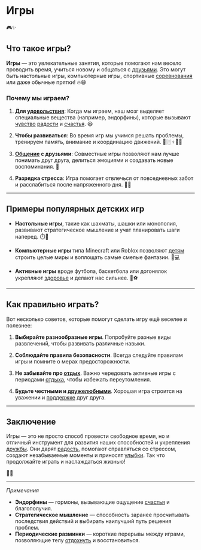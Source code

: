 # **Игры**

🎮✨

## Что такое игры?
**Игры** — это увлекательные занятия, которые помогают нам весело проводить время, учиться новому и общаться с [друзьями](Дружба.md). Это могут быть настольные игры, компьютерные игры, спортивные [соревнования](Спорт.md) или даже обычные прятки! 🔥😄

### Почему мы играем?
1. **Для [удовольствия](Счастье.md)**: Когда мы играем, наш мозг выделяет специальные вещества (например, эндорфины), которые вызывают [чувство](Любовь.md) [радости](Радость.md) и [счастья](Счастье.md). 😃
   
2. **Чтобы развиваться**: Во время игр мы учимся решать проблемы, тренируем память, внимание и координацию движений. 🧐🏼‍♀️👨‍🦰

3. **[Общение](Дружба.md) с друзьями**: Совместные игры позволяют нам лучше понимать друг друга, делиться эмоциями и создавать новые воспоминания. 🤝

4. **Разрядка стресса**: Игра помогает отвлечься от повседневных забот и расслабиться после напряженного дня. 🛀🏻

---

## Примеры популярных детских игр
- **Настольные игры**, такие как шахматы, шашки или монополия, развивают стратегическое мышление и учат планировать шаги наперед. ⏱️🔄
  
- **Компьютерные игры** типа Minecraft или Roblox позволяют [детям](Семья.md) строить целые миры и воплощать самые смелые фантазии. 🌟💻

- **Активные игры** вроде футбола, баскетбола или догонялок укрепляют [здоровье](Спорт.md) и делают нас сильнее. 🏀⚽

---

## Как правильно играть?
Вот несколько советов, которые помогут сделать игру ещё веселее и полезнее:

1. **Выбирайте разнообразные игры**. Попробуйте разные виды развлечений, чтобы развивать различные навыки.

2. **Соблюдайте правила безопасности**. Всегда следуйте правилам игры и помните о мерах предосторожности.

3. **Не забывайте про [отдых](Отдых.md)**. Важно чередовать активные игры с периодами [отдыха](Отдых.md), чтобы избежать переутомления.

4. **Будьте честными и [дружелюбными](Дружба.md)**. Хорошая игра строится на уважении и [поддержке](Помощь_другим.md) друг друга.

---

## Заключение
Игры — это не просто способ провести свободное время, но и отличный инструмент для развития наших способностей и укрепления [дружбы](Дружба.md). Они дарят [радость](Радость.md), помогают справляться со стрессом, создают незабываемые моменты и приносят [улыбки](Улыбка.md). Так что продолжайте играть и наслаждаться жизнью!

🎉🥳

---

*Примечания*
- **Эндорфины** — гормоны, вызывающие ощущение [счастья](Счастье.md) и благополучия.
- **Стратегическое мышление** — способность заранее просчитывать последствия действий и выбирать наилучший путь решения проблем.
- **Периодические разминки** — короткие перерывы между играми, позволяющие телу [отдохнуть](Отдых.md) и восстановиться.
